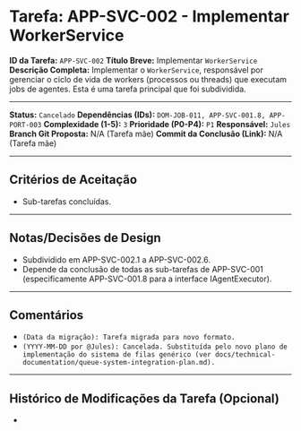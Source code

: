 # Tarefa: APP-SVC-002 - Implementar WorkerService

**ID da Tarefa:** `APP-SVC-002`
**Título Breve:** Implementar `WorkerService`
**Descrição Completa:**
Implementar o `WorkerService`, responsável por gerenciar o ciclo de vida de workers (processos ou threads) que executam jobs de agentes. Esta é uma tarefa principal que foi subdividida.

---

**Status:** `Cancelado`
**Dependências (IDs):** `DOM-JOB-011, APP-SVC-001.8, APP-PORT-003`
**Complexidade (1-5):** `3`
**Prioridade (P0-P4):** `P1`
**Responsável:** `Jules`
**Branch Git Proposta:** N/A (Tarefa mãe)
**Commit da Conclusão (Link):** N/A (Tarefa mãe)

---

## Critérios de Aceitação
- Sub-tarefas concluídas.

---

## Notas/Decisões de Design
- Subdividido em APP-SVC-002.1 a APP-SVC-002.6.
- Depende da conclusão de todas as sub-tarefas de APP-SVC-001 (especificamente APP-SVC-001.8 para a interface IAgentExecutor).

---

## Comentários
- `(Data da migração): Tarefa migrada para novo formato.`
- `(YYYY-MM-DD por @Jules): Cancelada. Substituída pelo novo plano de implementação do sistema de filas genérico (ver docs/technical-documentation/queue-system-integration-plan.md).`

---

## Histórico de Modificações da Tarefa (Opcional)
-
